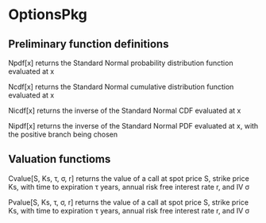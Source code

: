 # OptionsPkg

## Preliminary function definitions

Npdf[x] returns the Standard Normal probability distribution function evaluated at x

Ncdf[x] returns the Standard Normal cumulative distribution function evaluated at x

Nicdf[x] returns the inverse of the Standard Normal CDF evaluated at x

Nipdf[x] returns the inverse of the Standard Normal PDF evaluated at x, with the positive branch being chosen

## Valuation functioms

Cvalue[S, Ks, τ, σ, r] returns the value of a call at spot price S, strike price Ks, with time to expiration τ years, annual risk free interest rate r, and IV σ

Pvalue[S, Ks, τ, σ, r] returns the value of a call at spot price S, strike price Ks, with time to expiration τ years, annual risk free interest rate r, and IV σ
